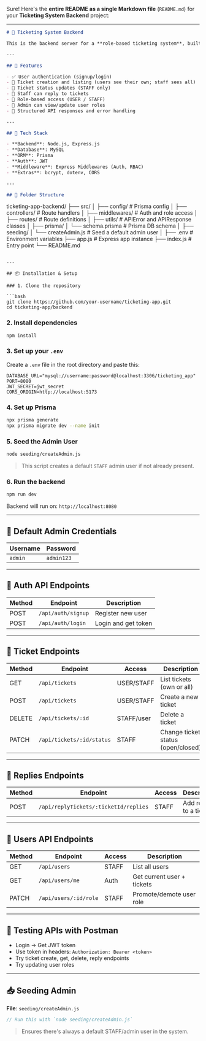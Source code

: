 Sure! Here's the **entire README as a single Markdown file** (`README.md`) for your **Ticketing System Backend** project:

---

```md
# 🎫 Ticketing System Backend

This is the backend server for a **role-based ticketing system**, built with **Node.js**, **Express**, **Prisma ORM**, and **MySQL**. It supports user authentication, ticket creation, ticket replies by staff, and role management.

---

## 🚀 Features

- ✅ User authentication (signup/login)
- 🧾 Ticket creation and listing (users see their own; staff sees all)
- 🎯 Ticket status updates (STAFF only)
- 💬 Staff can reply to tickets
- 🔐 Role-based access (USER / STAFF)
- 👤 Admin can view/update user roles
- 📄 Structured API responses and error handling

---

## 🧱 Tech Stack

- **Backend**: Node.js, Express.js
- **Database**: MySQL
- **ORM**: Prisma
- **Auth**: JWT
- **Middleware**: Express Middlewares (Auth, RBAC)
- **Extras**: bcrypt, dotenv, CORS

---

## 📁 Folder Structure
```

ticketing-app-backend/
├── src/
│ ├── config/ # Prisma config
│ ├── controllers/ # Route handlers
│ ├── middlewares/ # Auth and role access
│ ├── routes/ # Route definitions
│ ├── utils/ # APIError and APIResponse classes
│
├── prisma/
│ └── schema.prisma # Prisma DB schema
│
├── seeding/
│ └── createAdmin.js # Seed a default admin user
│
├── .env # Environment variables
├── app.js # Express app instance
├── index.js # Entry point
└── README.md

````

---

## 📦 Installation & Setup

### 1. Clone the repository

```bash
git clone https://github.com/your-username/ticketing-app.git
cd ticketing-app/backend
````

### 2. Install dependencies

```bash
npm install
```

### 3. Set up your `.env`

Create a `.env` file in the root directory and paste this:

```env
DATABASE_URL="mysql://username:password@localhost:3306/ticketing_app"
PORT=8080
JWT_SECRET=jwt_secret
CORS_ORIGIN=http://localhost:5173
```

### 4. Set up Prisma

```bash
npx prisma generate
npx prisma migrate dev --name init
```

### 5. Seed the Admin User

```bash
node seeding/createAdmin.js
```

> This script creates a default `STAFF` admin user if not already present.

### 6. Run the backend

```bash
npm run dev
```

Backend will run on: `http://localhost:8080`

---

## 👤 Default Admin Credentials

| Username | Password   |
| -------- | ---------- |
| `admin`  | `admin123` |

---

## 🔑 Auth API Endpoints

| Method | Endpoint           | Description         |
| ------ | ------------------ | ------------------- |
| POST   | `/api/auth/signup` | Register new user   |
| POST   | `/api/auth/login`  | Login and get token |

---

## 🎫 Ticket Endpoints

| Method | Endpoint                  | Access     | Description                        |
| ------ | ------------------------- | ---------- | ---------------------------------- |
| GET    | `/api/tickets`            | USER/STAFF | List tickets (own or all)          |
| POST   | `/api/tickets`            | USER/STAFF | Create a new ticket                |
| DELETE | `/api/tickets/:id`        | STAFF/user | Delete a ticket                    |
| PATCH  | `/api/tickets/:id/status` | STAFF      | Change ticket status (open/closed) |

---

## 💬 Replies Endpoints

| Method | Endpoint                              | Access | Description           |
| ------ | ------------------------------------- | ------ | --------------------- |
| POST   | `/api/replyTickets/:ticketId/replies` | STAFF  | Add reply to a ticket |

---

## 👥 Users API Endpoints

| Method | Endpoint              | Access | Description                |
| ------ | --------------------- | ------ | -------------------------- |
| GET    | `/api/users`          | STAFF  | List all users             |
| GET    | `/api/users/me`       | Auth   | Get current user + tickets |
| PATCH  | `/api/users/:id/role` | STAFF  | Promote/demote user role   |

---

## 🧪 Testing APIs with Postman

- Login → Get JWT token
- Use token in headers: `Authorization: Bearer <token>`
- Try ticket create, get, delete, reply endpoints
- Try updating user roles

---

## 📥 Seeding Admin

**File**: `seeding/createAdmin.js`

```js
// Run this with `node seeding/createAdmin.js`
```

> Ensures there's always a default STAFF/admin user in the system.
